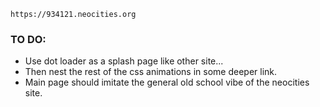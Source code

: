     https://934121.neocities.org

### TO DO:

- Use dot loader as a splash page like other site...
- Then nest the rest of the css animations in some deeper link.
- Main page should imitate the general old school vibe of the neocities site.
